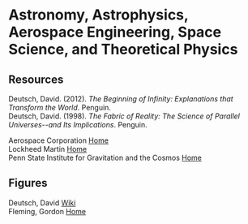 # Astronomy, Astrophysics, Aerospace Engineering, Space Science, and Theoretical Physics



## Resources

Deutsch, David. (2012). _The Beginning of Infinity: Explanations that Transform the World_. Penguin.<br>
Deutsch, David. (1998). _The Fabric of Reality: The Science of Parallel Universes--and Its Implications_. Penguin.<br>

Aerospace Corporation [Home](https://aerospace.org)<br>
Lockheed Martin [Home](https://lockheedmartin.com/en-us/index.html/)<br>
Penn State Institute for Gravitation and the Cosmos [Home](https://www.gravity.psu.edu)<br>



## Figures

Deutsch, David [Wiki](https://en.wikipedia.org/wiki/David_Deutsch)<br>
Fleming, Gordon [Home](http://www.personal.psu.edu/gnf1/blogs/flemin/)<br>
